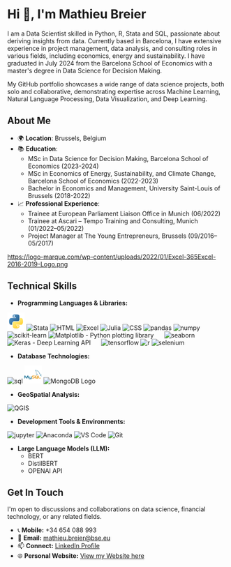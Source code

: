 # Hi 👋, I'm Mathieu Breier

I am a Data Scientist skilled in Python, R, Stata and SQL, passionate about deriving insights from data. Currently based in Barcelona, I have extensive experience in project management, data analysis, and consulting roles in various fields, including economics, energy and sustainability. I have graduated in July 2024 from the Barcelona School of Economics with a master's degree in Data Science for Decision Making.

My GitHub portfolio showcases a wide range of data science projects, both solo and collaborative, demonstrating expertise across Machine Learning, Natural Language Processing, Data Visualization, and Deep Learning.

## About Me
- 🌍 **Location**: Brussels, Belgium
- 📚 **Education**:
  - MSc in Data Science for Decision Making, Barcelona School of Economics (2023-2024)
  - MSc in Economics of Energy, Sustainability, and Climate Change, Barcelona School of Economics (2022-2023)
  - Bachelor in Economics and Management, University Saint-Louis of Brussels (2018-2022)
- 📈 **Professional Experience**:
  - Trainee at European Parliament Liaison Office in Munich (06/2022)
  - Trainee at Ascari – Tempo Training and Consulting, Munich (01/2022–05/2022)
  - Project Manager at The Young Entrepreneurs, Brussels (09/2016–05/2017)

https://logo-marque.com/wp-content/uploads/2022/01/Excel-365Excel-2016-2019-Logo.png

## Technical Skills
- **Programming Languages & Libraries:**
<p align="left">
  <img src="https://raw.githubusercontent.com/devicons/devicon/master/icons/python/python-original.svg" alt="python" width="40" height="40"/>
  <img src="https://encrypted-tbn0.gstatic.com/images?q=tbn:ANd9GcS2KueE4W0JyHNbnKfpQSqp5heT_sABTNcYnQ&s" alt="Stata" width="40" height="40"/>
  <img src="https://upload.wikimedia.org/wikipedia/commons/6/61/HTML5_logo_and_wordmark.svg" alt="HTML" width="40" height="40"/>
  <img src="https://logo-marque.com/wp-content/uploads/2022/01/Excel-365Excel-2016-2019-Logo.png" alt="Excel" width="40" height="40"/>
  <img src="https://upload.wikimedia.org/wikipedia/commons/1/1f/Julia_Programming_Language_Logo.svg" alt="Julia" width="40" height="40"/>
  <img src="https://upload.wikimedia.org/wikipedia/commons/6/62/CSS3_logo.svg" alt="CSS" width="40" height="40"/>
  <img src="https://upload.wikimedia.org/wikipedia/commons/2/22/Pandas_mark.svg" alt="pandas" width="40" height="40"/>
  <img src="https://numpy.org/images/logo.svg" alt="numpy" width="40" height="40"/>
  <img src="https://upload.wikimedia.org/wikipedia/commons/0/05/Scikit_learn_logo_small.svg" alt="scikit-learn" width="40" height="40"/>
  <img src="https://matplotlib.org/stable/_images/sphx_glr_logos2_003.png" alt="Matplotlib - Python plotting library" width="100" height="50" style="margin-right: 20px;"/>
  <img src="https://seaborn.pydata.org/_static/logo-wide-lightbg.svg" alt="seaborn" width="70" height="40"/>
  <img src="https://keras.io/img/logo.png" alt="Keras - Deep Learning API" width="80" height="40" style="margin-right: 20px;"/>
  <img src="https://www.tensorflow.org/images/tf_logo_social.png" alt="tensorflow" width="40" height="40"/>
  <img src="https://www.r-project.org/logo/Rlogo.svg" alt="r" width="40" height="40"/>
  <img src="https://www.selenium.dev/images/selenium_logo_square_green.png" alt="selenium" width="40" height="40"/>
</p>

- **Database Technologies:**
<p align="left">
  <img src="https://www.svgrepo.com/show/255832/sql.svg" alt="sql" width="40" height="40"/> <!-- Generic SQL icon -->
  <img src="https://raw.githubusercontent.com/devicons/devicon/master/icons/mysql/mysql-original-wordmark.svg" alt="mysql" width="40" height="40"/>
  <img src="https://webassets.mongodb.com/_com_assets/cms/MongoDB_Logo_FullColorBlack_RGB-4td3yuxzjs.png" alt="MongoDB Logo" width="80" height="40"/>
</p>

- **GeoSpatial Analysis:**
<p align="left">
  <img src="https://upload.wikimedia.org/wikipedia/commons/thumb/9/91/QGIS_logo_new.svg/1200px-QGIS_logo_new.svg.png" alt="QGIS" width="40" height="40"/>
</p>

- **Development Tools & Environments:**
<p align="left">
  <img src="https://raw.githubusercontent.com/jupyter/design/master/logos/Square%20Logo/squarelogo-greytext-orangebody-greymoons/squarelogo-greytext-orangebody-greymoons.png" alt="jupyter" width="40" height="40"/>
  <img src="https://cdn.jsdelivr.net/gh/devicons/devicon/icons/anaconda/anaconda-original-wordmark.svg" alt="Anaconda" width="40" height="40"/>
  <img src="https://upload.wikimedia.org/wikipedia/commons/9/9a/Visual_Studio_Code_1.35_icon.svg" alt="VS Code" width="40" height="40"/>
  <img src="https://upload.wikimedia.org/wikipedia/commons/e/e0/Git-logo.svg" alt="Git" width="40" height="40"/>
</p>

- **Large Language Models (LLM):**
  - BERT
  - DistilBERT
  - OPENAI API

## Get In Touch
I'm open to discussions and collaborations on data science, financial technology, or any related fields.

- 📞 **Mobile:** +34 654 088 993
- 📧 **Email:** mathieu.breier@bse.eu
- 📫 **Connect:** [LinkedIn Profile](https://www.linkedin.com/in/mathieu-breier/)
- 🌐 **Personal Website:** [View my Website here](https://mtbrr26.github.io/MathieuBreier.github.io/)
